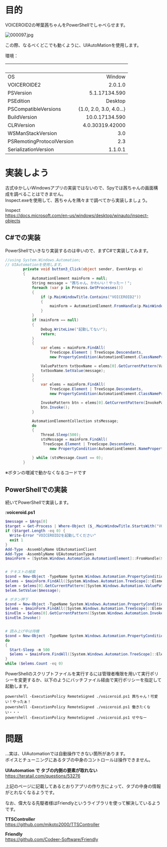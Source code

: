 # 目的  
VOICEROID2の琴葉茜ちゃんをPowerShellでしゃべらせます。  
  
![000097.jpg](https://qiita-image-store.s3.ap-northeast-1.amazonaws.com/0/47856/8675bff0-29cf-c440-6e25-2edb70c6a405.jpeg)  
  
この際、なるべくどこでも動くように、UIAutoMationを使用します。  
  
環境：  
  
|  　       |  |  
|:-----------------|-----------:|  
| OS             |Window     |  
| VOICEROIDE2              |2.0.1.0     |  
|PSVersion                  | 5.1.17134.590|  
|PSEdition                  | Desktop|  
|PSCompatibleVersions       | {1.0, 2.0, 3.0, 4.0...}|  
|BuildVersion               | 10.0.17134.590|  
|CLRVersion                 | 4.0.30319.42000|  
|WSManStackVersion          | 3.0|  
|PSRemotingProtocolVersion  | 2.3|  
|SerializationVersion       | 1.1.0.1|  
  
  
   
  
  
  
# 実装しよう  
古式ゆかしいWindowsアプリの実装ではないので、Spyでは茜ちゃんの画面構成を調べることはできません。  
Inspect.exeを使用して、茜ちゃんを隅々まで調べてから実装しましょう。  
  
Inspect  
https://docs.microsoft.com/en-us/windows/desktop/winauto/inspect-objects  
  
## C#での実装  
PowerShellでいきなり実装するのは辛いので、まずC#で実装してみます。  
  
  
```csharp
//using System.Windows.Automation;
// UIAutomationを使用します。
        private void button3_Click(object sender, EventArgs e)
        {
            AutomationElement mainForm = null;
            String message = "茜ちゃん、かわいい！やったー！";
            foreach (var p in Process.GetProcesses())
            {
                if (p.MainWindowTitle.Contains("VOICEROID2"))
                {
                    mainForm = AutomationElement.FromHandle(p.MainWindowHandle);
                }
            }
            if (mainForm == null)
            {
                Debug.WriteLine("起動してない");
                return;
            }
            {
                var elems = mainForm.FindAll(
                    TreeScope.Element | TreeScope.Descendants,
                    new PropertyCondition(AutomationElement.ClassNameProperty, "TextBox"));

                ValuePattern txtboxName = elems[0].GetCurrentPattern(ValuePattern.Pattern) as ValuePattern;
                txtboxName.SetValue(message);
            }
            {
                var elems = mainForm.FindAll(
                    TreeScope.Element | TreeScope.Descendants,
                    new PropertyCondition(AutomationElement.ClassNameProperty, "Button"));

                InvokePattern btn = elems[0].GetCurrentPattern(InvokePattern.Pattern) as InvokePattern;
                btn.Invoke();
            }

            AutomationElementCollection stsMessage;
            do
            {
                Thread.Sleep(500);
                stsMessage = mainForm.FindAll(
                 TreeScope.Element | TreeScope.Descendants,
                    new PropertyCondition(AutomationElement.NameProperty, "テキストの読み上げは完了しました。"));

            } while (stsMessage.Count == 0);
        }
```  
  
※ボタンの増減で動かなくなるコードです  
  
## PowerShellでの実装  
続いてPowerShellで実装します。  
  
**:voiceroid.ps1**  
```PowerShell:voiceroid.ps1
$message = $Args[0]
$target = Get-Process | Where-Object {$_.MainWindowTitle.StartsWith("VOICEROID2") -eq $True} | Select-Object 
if ($target.Length -eq 0) {
  Write-Error "VOICEROID2を起動してください"
  exit 1
}
Add-Type -AssemblyName UIAutomationClient
Add-Type -AssemblyName UIAutomationTypes
$mainForm = [System.Windows.Automation.AutomationElement]::FromHandle($target.MainWindowHandle)


# テキストの検索
$cond = New-Object -TypeName System.Windows.Automation.PropertyCondition([System.Windows.Automation.AutomationElement]::ClassNameProperty, "TextBox")
$elems = $mainForm.FindAll([System.Windows.Automation.TreeScope]::Element -bor [System.Windows.Automation.TreeScope]::Descendants, $cond)
$elem = $elems[0].GetCurrentPattern([System.Windows.Automation.ValuePattern]::Pattern) -as [System.Windows.Automation.ValuePattern]
$elem.SetValue($message);

# ボタン押下
$cond = New-Object -TypeName System.Windows.Automation.PropertyCondition([System.Windows.Automation.AutomationElement]::ClassNameProperty, "Button")
$elems = $mainForm.FindAll([System.Windows.Automation.TreeScope]::Element -bor [System.Windows.Automation.TreeScope]::Descendants, $cond)
$invElm = $elems[0].GetCurrentPattern([System.Windows.Automation.InvokePattern]::Pattern) -as [System.Windows.Automation.InvokePattern]
$invElm.Invoke()


# 読み上げ中は待機
$cond = New-Object -TypeName System.Windows.Automation.PropertyCondition([System.Windows.Automation.AutomationElement]::NameProperty, "テキストの読み上げは完了しました。")
do
{
  Start-Sleep -m 500 
  $elems = $mainForm.FindAll([System.Windows.Automation.TreeScope]::Element -bor [System.Windows.Automation.TreeScope]::Descendants, $cond)
}
while ($elems.Count -eq 0)
```  
  
PowerShellのスクリプトファイルを実行するには管理者権限を用いて実行ポリシーを変更するか、以下のようにバッチファイル経由で実行ポリシーを指定して起動します。  
  
```
powershell -ExecutionPolicy RemoteSigned ./voiceroid.ps1 茜ちゃん！可愛い！やったぁ！
powershell -ExecutionPolicy RemoteSigned ./voiceroid.ps1 働きたくない・・・
powershell -ExecutionPolicy RemoteSigned ./voiceroid.ps1 せやなー
```  
  
  
  
# 問題  
…実は、UIAutomationでは自動操作できない箇所があります。  
ボイスとチューニングにあるタブの中身のコントロールは操作できません。  
  
**UIAutomation で タブの内側の要素が取れない**  
https://teratail.com/questions/53276  
  
上記のページに記載してあるとおりアプリの作り方によって、タブの中身の情報がとれなくなるようです。  
  
  
なお、偉大なる先駆者様はFriendlyというライブラリを使って解決しているようです。  
  
**TTSController**  
https://github.com/mikoto2000/TTSController  
  
**Friendly**  
https://github.com/Codeer-Software/Friendly  
  
